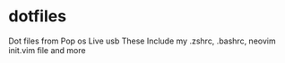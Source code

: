 # dotfiles
Dot files from Pop os Live usb
These Include my .zshrc, .bashrc, neovim init.vim file and more

